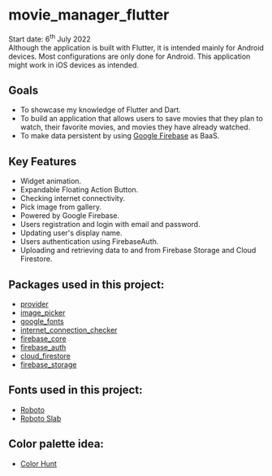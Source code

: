 # movie_manager_flutter
Start date: 6<sup>th</sup> July 2022 <br>
Although the application is built with Flutter, it is intended mainly for Android devices. Most configurations are only done for Android. This application might work in iOS devices as intended.

## Goals
- To showcase my knowledge of Flutter and Dart.
- To build an application that allows users to save movies that they plan to watch, their favorite movies, and movies they have already watched.
- To make data persistent by using [Google Firebase](https://firebase.google.com/) as BaaS.

## Key Features
- Widget animation.
- Expandable Floating Action Button.
- Checking internet connectivity.
- Pick image from gallery.
- Powered by Google Firebase.
- Users registration and login with email and password.
- Updating user's display name.
- Users authentication using FirebaseAuth.
- Uploading and retrieving data to and from Firebase Storage and Cloud Firestore.

## Packages used in this project:
- [provider](https://pub.dev/packages/provider)
- [image_picker](https://pub.dev/packages/image_picker)
- [google_fonts](https://pub.dev/packages/google_fonts)
- [internet_connection_checker](https://pub.dev/packages/internet_connection_checker)
- [firebase_core](https://pub.dev/packages/firebase_core)
- [firebase_auth](https://pub.dev/packages/firebase_auth)
- [cloud_firestore](https://pub.dev/packages/cloud_firestore)
- [firebase_storage](https://pub.dev/packages/firebase_storage)

## Fonts used in this project:
- [Roboto](https://fonts.google.com/specimen/Roboto)
- [Roboto Slab](https://fonts.google.com/specimen/Roboto+Slab?query=roboto+slab)

## Color palette idea:
- [Color Hunt](https://colorhunt.co/palette/e6e6e6c5a880532e1c0f0f0f)
